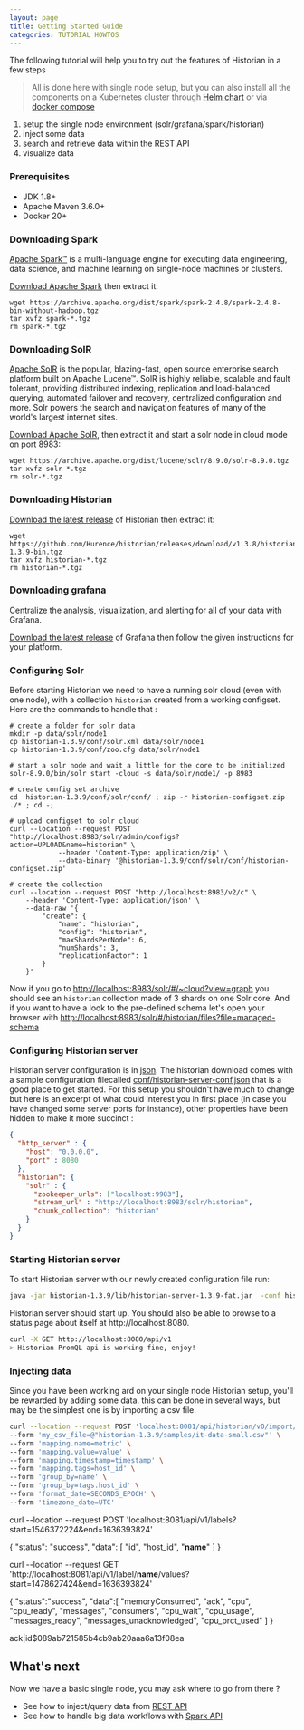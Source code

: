 ```yaml
---
layout: page
title: Getting Started Guide
categories: TUTORIAL HOWTOS
---
```


The following tutorial will help you to try out the features of Historian in a few steps

> All is done here with single node setup, but you can also install all the components on a Kubernetes cluster through [Helm chart](kube-setup) or via [docker compose](docker-setup)

1. setup the single node environment (solr/grafana/spark/historian)
2. inject some data
3. search and retrieve data within the REST API
4. visualize data


### Prerequisites

- JDK 1.8+
- Apache Maven 3.6.0+
- Docker 20+

### Downloading Spark
[Apache Spark™](https://spark.apache.org/) is a multi-language engine for executing data engineering, data science, and machine learning on single-node machines or clusters.

[Download Apache Spark](https://archive.apache.org/dist/spark/spark-2.4.8/spark-2.4.8-bin-without-hadoop.tgz) then extract it:
```shell
wget https://archive.apache.org/dist/spark/spark-2.4.8/spark-2.4.8-bin-without-hadoop.tgz
tar xvfz spark-*.tgz
rm spark-*.tgz
```

### Downloading SolR
[Apache SolR](https://solr.apache.org/) is the popular, blazing-fast, open source enterprise search platform built on Apache Lucene™. SolR is highly reliable, scalable and fault tolerant, providing distributed indexing, replication and load-balanced querying, automated failover and recovery, centralized configuration and more. Solr powers the search and navigation features of many of the world's largest internet sites.

[Download Apache SolR](https://archive.apache.org/dist/lucene/solr/8.9.0/solr-8.9.0.tgz), then extract it and start a solr node in cloud mode on port 8983:
```shell
wget https://archive.apache.org/dist/lucene/solr/8.9.0/solr-8.9.0.tgz
tar xvfz solr-*.tgz
rm solr-*.tgz
```

### Downloading Historian
[Download the latest release](https://github.com/Hurence/historian/releases/download/v1.3.8/historian-1.3.9-bin.tgz) of Historian then extract it:

```shell
wget https://github.com/Hurence/historian/releases/download/v1.3.8/historian-1.3.9-bin.tgz
tar xvfz historian-*.tgz
rm historian-*.tgz
```

### Downloading grafana
Centralize the analysis, visualization, and alerting for all of your data with Grafana.

[Download the latest release](https://grafana.com/grafana/download?edition=oss&platform=linux&plcmt=footer) of Grafana then follow the given instructions for your platform.

### Configuring Solr 
Before starting Historian we need to have a running solr cloud (even with one node), with a collection `historian` created from a working configset. Here are the commands to handle that :

```shell
# create a folder for solr data
mkdir -p data/solr/node1
cp historian-1.3.9/conf/solr.xml data/solr/node1
cp historian-1.3.9/conf/zoo.cfg data/solr/node1

# start a solr node and wait a little for the core to be initialized
solr-8.9.0/bin/solr start -cloud -s data/solr/node1/ -p 8983

# create config set archive
cd  historian-1.3.9/conf/solr/conf/ ; zip -r historian-configset.zip ./* ; cd -;

# upload configset to solr cloud
curl --location --request POST "http://localhost:8983/solr/admin/configs?action=UPLOAD&name=historian" \
            --header 'Content-Type: application/zip' \
            --data-binary '@historian-1.3.9/conf/solr/conf/historian-configset.zip'

# create the collection
curl --location --request POST "http://localhost:8983/v2/c" \
    --header 'Content-Type: application/json' \
    --data-raw '{
        "create": {
            "name": "historian",
            "config": "historian",
            "maxShardsPerNode": 6,
            "numShards": 3,
            "replicationFactor": 1
        }
    }'
```

Now if you go to [http://localhost:8983/solr/#/~cloud?view=graph](http://localhost:8983/solr/#/~cloud?view=graph) you should see an `historian` collection made of 3 shards on one Solr core. And if you want to have a look to the pre-defined schema let's open your browser with [http://localhost:8983/solr/#/historian/files?file=managed-schema](http://localhost:8983/solr/#/historian/files?file=managed-schema)


### Configuring Historian server
Historian server configuration is in [json](https://www.json.org/). The historian download comes with a sample configuration filecalled [conf/historian-server-conf.json](https://github.com/Hurence/historian/blob/master/historian-resources/conf/historian-server-conf.json) that is a good place to get started. For this setup you shouldn't have much to change but here is an excerpt of what could interest you in first place (in case you have changed some server ports for instance), other properties have been hidden to make it more succinct  :

```json
{
  "http_server" : {
    "host": "0.0.0.0",
    "port" : 8080
  },
  "historian": {
    "solr" : {
      "zookeeper_urls": ["localhost:9983"],
      "stream_url" : "http://localhost:8983/solr/historian",
      "chunk_collection": "historian"
    }
  }
}
```

### Starting Historian server
To start Historian server with our newly created configuration file run:

```bash
java -jar historian-1.3.9/lib/historian-server-1.3.9-fat.jar  -conf historian-1.3.9/conf/historian-server-conf.json 
```

Historian server should start up. You should also be able to browse to a status page about itself at http://localhost:8080. 

```bash
curl -X GET http://localhost:8080/api/v1
> Historian PromQL api is working fine, enjoy!
```


### Injecting data
Since you have been working ard on your single node Historian setup, you'll be rewarded by adding some data. this can be done in several ways, but may be the simplest one is by importing a csv file.


```bash
curl --location --request POST 'localhost:8081/api/historian/v0/import/csv' \
--form 'my_csv_file=@"historian-1.3.9/samples/it-data-small.csv"' \
--form 'mapping.name=metric' \
--form 'mapping.value=value' \
--form 'mapping.timestamp=timestamp' \
--form 'mapping.tags=host_id' \
--form 'group_by=name' \
--form 'group_by=tags.host_id' \
--form 'format_date=SECONDS_EPOCH' \
--form 'timezone_date=UTC'
```



curl --location --request POST 'localhost:8081/api/v1/labels?start=1546372224&end=1636393824'

{
"status": "success",
"data": [
"id",
"host_id",
"__name__"
]
}



curl --location --request GET 'http://localhost:8081/api/v1/label/__name__/values?start=1478627424&end=1636393824'

{
    "status":"success",
    "data":[
        "memoryConsumed",
        "ack",
        "cpu",
        "cpu_ready",
        "messages",
        "consumers",
        "cpu_wait",
        "cpu_usage",
        "messages_ready",
        "messages_unacknowledged",
        "cpu_prct_used"
    ]
}



ack|id$089ab721585b4cb9ab20aaa6a13f08ea


## What's next
Now we have a basic single node, you may ask where to go from there ?

- See how to inject/query data from [REST API](rest-api)
- See how to handle big data workflows with [Spark API](spark-api)